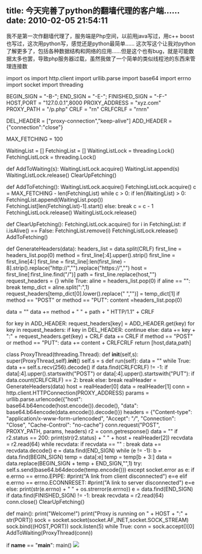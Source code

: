 title: 今天完善了python的翻墙代理的客户端……
date: 2010-02-05 21:54:11
---

我不是第一次作翻墙代理了，服务端是Php空间，以前用java写过，用c++ boost也写过，这次用python写，感觉还是python最简单……
这次写这个让我对python了解更多了，包括各种数据结构和网络的应用……但是这个也有bug，就是可能数据太多也罢，导致php服务器过载，虽然我做了一个简单的类似线程池的东西来管理连接数

import os
import http.client
import urllib.parse
import base64
import errno
import socket
import threading

BEGIN_SIGN = "-B-";
END_SIGN = "-E-";
FINISHED_SIGN = "-F-"
HOST,PORT = "127.0.0.1",8000
PROXY_ADDRESS = "xyz.com"
PROXY_PATH = "/p.php"
CRLF = "rn"
CRLFCRLF = "rnrn"

DEL_HEADER = ["proxy-connection","keep-alive"]
ADD_HEADER = {"connection":"close"}

MAX_FETCHING = 100

WaitingList = []
FetchingList = []
WaitingListLock = threading.Lock()
FetchingListLock = threading.Lock()

def AddToWaiting(s):
WaitingListLock.acquire()
WaitingList.append(s)
WaitingListLock.release()
ClearUpFetching()

def AddToFetching():
WaitingListLock.acquire()
FetchingListLock.acquire()
c = MAX_FETCHING - len(FetchingList)
while c &gt; 0:
if len(WaitingList) &gt; 0:
FetchingList.append(WaitingList.pop())
FetchingList[len(FetchingList)-1].start()
else:
break
c = c - 1
FetchingListLock.release()
WaitingListLock.release()

def ClearUpFetching():
FetchingListLock.acquire()
for i in FetchingList:
if i.isAlive() == False:
FetchingList.remove(i)
FetchingListLock.release()
AddToFetching()

def GenerateHeaders(data):
headers_list = data.split(CRLF)
first_line = headers_list.pop(0)
method = first_line[:4].upper().strip()
first_line = first_line[4:]
first_line = first_line[:len(first_line) - 8].strip().replace("http://","").replace("https://","")
host = first_line[:first_line.find("/")]
path = first_line.replace(host,"")
request_headers = {}
while True:
aline = headers_list.pop(0)
if aline == "":
break
temp_dict = aline.split(":",1)
request_headers[temp_dict[0].lower().replace(" ","")] = temp_dict[1]
if method == "POST" or method == "PUT":
content =headers_list.pop(0)

data = ""
data += method + " " + path + " HTTP/1.1" + CRLF

for key in ADD_HEADER:
request_headers[key] = ADD_HEADER.get(key)
for key in request_headers:
if key in DEL_HEADER:
continue
else:
data += key + ":" + request_headers.get(key) + CRLF
data += CRLF
if method == "POST" or method == "PUT":
data += content + CRLFCRLF
return [host,data,path]

class ProxyThread(threading.Thread):
def __init__(self,s):
super(ProxyThread,self).__init__()
self.s = s
def run(self):
data = ""
while True:
data += self.s.recv(256).decode()
if data.find(CRLFCRLF) != -1:
if data[:4].upper().startswith("POST") or data[:4].upper().startswith("PUT"):
if data.count(CRLFCRLF) == 2:
break
else:
break
realHeader = GenerateHeaders(data)
host = realHeader[0]
data = realHeader[1]
conn = http.client.HTTPConnection(PROXY_ADDRESS)
params = urllib.parse.urlencode({"host": base64.b64encode(host.encode()).decode(),
"data": base64.b64encode(data.encode()).decode()})
headers = {"Content-type": "application/x-www-form-urlencoded",
"Accept": "*/*",
"Connection": "Close",
"Cache-Control": "no-cache"}
conn.request("POST", PROXY_PATH, params, headers)
r2 = conn.getresponse()
data = ""
if r2.status == 200:
print(str(r2.status) + " " + host + realHeader[2])
recvdata = r2.read(64)
while recvdata:
if recvdata == "" :
break
data += recvdata.decode()
e = data.find(END_SIGN)
while (e != -1):
b = data.find(BEGIN_SIGN)
temp = data[:e]
temp = temp[b + 3:]
data = data.replace(BEGIN_SIGN + temp + END_SIGN,"",1)
try:
self.s.send(base64.b64decode(temp.encode()))
except socket.error as e:
if e.errno == errno.EPIPE:
#print("A link from client disconnected")
e=e
elif e.errno == errno.ECONNRESET:
#print("A link to server disconnected")
e=e
else:
print(str(e.errno) + " " + os.strerror(e.errno))
e = data.find(END_SIGN)
if data.find(FINISHED_SIGN) != -1:
break
recvdata = r2.read(64)
conn.close()
ClearUpFetching()

def main():
print("Welcome!")
print("Proxy is running on " + HOST + ":" + str(PORT))
sock = socket.socket(socket.AF_INET,socket.SOCK_STREAM)
sock.bind((HOST,PORT))
sock.listen(5)
while True:
conn = sock.accept()[0]
AddToWaiting(ProxyThread(conn))

if __name__ == "__main__":
main()
 ![](http://img.zemanta.com/pixy.gif?x-id=afd143f4-5cfd-8716-8ed3-ff27e26b48dc)

